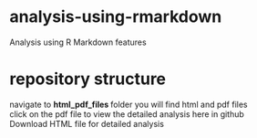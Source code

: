 # analysis-using-rmarkdown
Analysis using R Markdown features

# repository structure
navigate to <b> html_pdf_files </b> folder you will find html and pdf files <br />
click on the pdf file to view the detailed analysis here in github <br />
Download HTML file for detailed analysis
